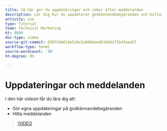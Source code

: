 ```yaml
---
title: Så här gör du uppdateringar och söker efter meddelanden
description: Lär dig hur du uppdaterar godkännandebegäranden och hittar meddelanden.
activity: use
type: Tutorial
team: Technical Marketing
kt: 8809
doc-type: video
source-git-commit: d39754b619e526e1a869deedb38dd2f2b43aee57
workflow-type: tm+mt
source-wordcount: '39'
ht-degree: 0%

---
```


# Uppdateringar och meddelanden

I den här videon får du lära dig att:

* Gör egna uppdateringar på godkännandebegäranden
* Hitta meddelanden

>[!VIDEO](https://video.tv.adobe.com/v/335109/?quality=12)

<!---
learn more URLS
Tag others on updates
Update work
--->
